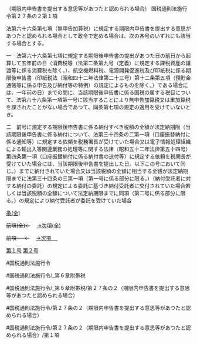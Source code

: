 （期限内申告書を提出する意思等があつたと認められる場合）
国税通則法施行令第２７条の２第１項

法第六十六条第七項（無申告加算税）に規定する期限内申告書を提出する意思があつたと認められる場合として政令で定める場合は、次の各号のいずれにも該当する場合とする。

一　法第六十六条第七項に規定する期限後申告書の提出があつた日の前日から起算して五年前の日（消費税等（法第二条第九号（定義）に規定する課税資産の譲渡等に係る消費税を除く。）、航空機燃料税、電源開発促進税及び印紙税に係る期限後申告書（印紙税法（昭和四十二年法律第二十三号）第十二条第五項（預貯金通帳等に係る申告及び納付等の特例）の規定によるものを除く。）である場合には、一年前の日）までの間に、当該期限後申告書に係る国税の属する税目について、法第六十六条第一項第一号に該当することにより無申告加算税又は重加算税を課されたことがない場合であつて、同条第七項の規定の適用を受けていないとき。

二　前号に規定する期限後申告書に係る納付すべき税額の全額が法定納期限（当該期限後申告書に係る納付について、法第三十四条の二第一項（口座振替納付に係る通知等）に規定する依頼を税務署長が受けていた場合又は電子情報処理組織による輸出入等関連業務の処理等に関する法律（昭和五十二年法律第五十四号）第四条第一項（口座振替納付に係る納付書の送付等）に規定する依頼を税関長が受けていた場合には、当該期限後申告書を提出した日。以下この号において同じ。）までに納付されていた場合又は当該税額の全額に相当する金銭が法定納期限までに法第三十四条の三第一項（第一号に係る部分に限る。）（納付受託者に対する納付の委託）の規定による委託に基づき納付受託者に交付されていた場合若しくは当該税額の全額について法定納期限までに同項（第二号に係る部分に限る。）の規定により納付受託者が委託を受けていた場合

[条(全)](国税通則法施行＿令＿第２７条の２_.md)

~~前項(全)←~~　  [→次項(全)](国税通則法施行＿令＿第２７条の２第２項_.md)

~~前項 　 ←~~　  [→次項 　 ](国税通則法施行＿令＿第２７条の２第２項.md)

[第１号](国税通則法施行＿令＿第２７条の２第１項第１号.md)  [第２号](国税通則法施行＿令＿第２７条の２第１項第２号.md)  

#国税通則法施行令

#国税通則法施行令/_第６章附帯税

#国税通則法施行令/_第６章附帯税/第２７条の２（期限内申告書を提出する意思等があつたと認められる場合）

#国税通則法施行令/第２７条の２（期限内申告書を提出する意思等があつたと認められる場合）

#国税通則法施行令/第２７条の２（期限内申告書を提出する意思等があつたと認められる場合）/第１項

